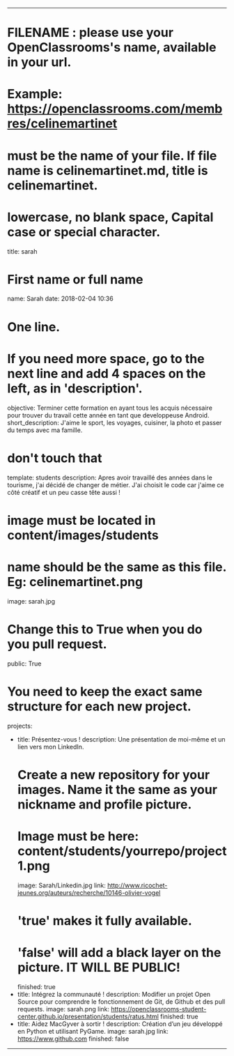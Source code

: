 ---

# FILENAME : please use your OpenClassrooms's name, available in your url.
# Example: https://openclassrooms.com/membres/celinemartinet
# must be the name of your file. If file name is celinemartinet.md, title is celinemartinet.
# lowercase, no blank space, Capital case or special character.
title: sarah

# First name or full name
name: Sarah
date: 2018-02-04 10:36

# One line.
# If you need more space, go to the next line and add 4 spaces on the left, as in 'description'.
objective: Terminer cette formation en ayant tous les acquis nécessaire pour trouver du travail cette année en tant que developpeuse Android.
short_description: J'aime le sport, les voyages, cuisiner, la photo et passer du temps avec ma famille.
# don't touch that
template: students
description:
    Apres avoir travaillé des années dans le tourisme, j'ai décidé de changer de métier. J'ai choisit le code car j'aime ce côté créatif et un peu casse tête aussi !

# image must be located in content/images/students
# name should be the same as this file. Eg: celinemartinet.png
image: sarah.jpg

# Change this to True when you do you pull request.
public: True

# You need to keep the exact same structure for each new project.
projects:
  - title: Présentez-vous !
    description: Une présentation de moi-même et un lien vers mon LinkedIn.
    # Create a new repository for your images. Name it the same as your nickname and profile picture.
    # Image must be here: content/students/yourrepo/project1.png
    image: Sarah/Linkedin.jpg
    link: http://www.ricochet-jeunes.org/auteurs/recherche/10146-olivier-vogel
    # 'true' makes it fully available.
    # 'false' will add a black layer on the picture. IT WILL BE PUBLIC!
    finished: true
  - title: Intégrez la communauté !
    description: Modifier un projet Open Source pour comprendre le fonctionnement de Git, de Github et des pull requests. 
    image: sarah.png
    link: https://openclassrooms-student-center.github.io/presentation/students/ratus.html
    finished: true
  - title: Aidez MacGyver à sortir !
    description: Création d’un jeu développé en Python et utilisant PyGame.
    image: sarah.jpg
    link: https://www.github.com
    finished: false
---